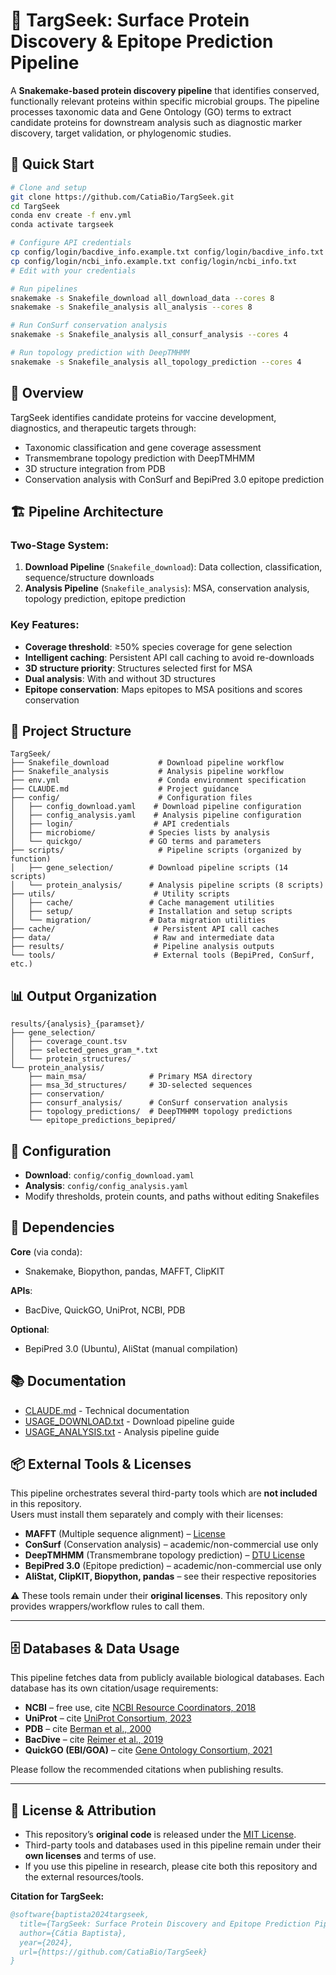 # 🎯 TargSeek: Surface Protein Discovery & Epitope Prediction Pipeline

A **Snakemake-based protein discovery pipeline** that identifies conserved, functionally relevant proteins within specific microbial groups. The pipeline processes taxonomic data and Gene Ontology (GO) terms to extract candidate proteins for downstream analysis such as diagnostic marker discovery, target validation, or phylogenomic studies.

## 🚀 Quick Start

```bash
# Clone and setup
git clone https://github.com/CatiaBio/TargSeek.git
cd TargSeek
conda env create -f env.yml
conda activate targseek

# Configure API credentials
cp config/login/bacdive_info.example.txt config/login/bacdive_info.txt
cp config/login/ncbi_info.example.txt config/login/ncbi_info.txt
# Edit with your credentials

# Run pipelines
snakemake -s Snakefile_download all_download_data --cores 8
snakemake -s Snakefile_analysis all_analysis --cores 8

# Run ConSurf conservation analysis
snakemake -s Snakefile_analysis all_consurf_analysis --cores 4

# Run topology prediction with DeepTMHMM
snakemake -s Snakefile_analysis all_topology_prediction --cores 4
```

## 🎯 Overview

TargSeek identifies candidate proteins for vaccine development, diagnostics, and therapeutic targets through:

- Taxonomic classification and gene coverage assessment
- Transmembrane topology prediction with DeepTMHMM
- 3D structure integration from PDB
- Conservation analysis with ConSurf and BepiPred 3.0 epitope prediction

## 🏗️ Pipeline Architecture

### Two-Stage System:

1. **Download Pipeline** (`Snakefile_download`): Data collection, classification, sequence/structure downloads
2. **Analysis Pipeline** (`Snakefile_analysis`): MSA, conservation analysis, topology prediction, epitope prediction

### Key Features:

- **Coverage threshold**: ≥50% species coverage for gene selection
- **Intelligent caching**: Persistent API call caching to avoid re-downloads
- **3D structure priority**: Structures selected first for MSA
- **Dual analysis**: With and without 3D structures
- **Epitope conservation**: Maps epitopes to MSA positions and scores conservation

## 📁 Project Structure

```
TargSeek/
├── Snakefile_download           # Download pipeline workflow
├── Snakefile_analysis           # Analysis pipeline workflow
├── env.yml                      # Conda environment specification
├── CLAUDE.md                    # Project guidance
├── config/                      # Configuration files
│   ├── config_download.yaml    # Download pipeline configuration
│   ├── config_analysis.yaml    # Analysis pipeline configuration
│   ├── login/                  # API credentials
│   ├── microbiome/            # Species lists by analysis
│   └── quickgo/               # GO terms and parameters
├── scripts/                     # Pipeline scripts (organized by function)
│   ├── gene_selection/        # Download pipeline scripts (14 scripts)
│   └── protein_analysis/      # Analysis pipeline scripts (8 scripts)
├── utils/                      # Utility scripts
│   ├── cache/                 # Cache management utilities
│   ├── setup/                 # Installation and setup scripts
│   └── migration/             # Data migration utilities
├── cache/                      # Persistent API call caches
├── data/                       # Raw and intermediate data
├── results/                    # Pipeline analysis outputs
└── tools/                      # External tools (BepiPred, ConSurf, etc.)
```

## 📊 Output Organization

```
results/{analysis}_{paramset}/
├── gene_selection/
│   ├── coverage_count.tsv
│   ├── selected_genes_gram_*.txt
│   └── protein_structures/
└── protein_analysis/
    ├── main_msa/              # Primary MSA directory
    ├── msa_3d_structures/     # 3D-selected sequences
    ├── conservation/
    ├── consurf_analysis/      # ConSurf conservation analysis
    ├── topology_predictions/  # DeepTMHMM topology predictions
    └── epitope_predictions_bepipred/
```

## 🔧 Configuration

- **Download**: `config/config_download.yaml`
- **Analysis**: `config/config_analysis.yaml`
- Modify thresholds, protein counts, and paths without editing Snakefiles

## 🧬 Dependencies

**Core** (via conda):

- Snakemake, Biopython, pandas, MAFFT, ClipKIT

**APIs**:

- BacDive, QuickGO, UniProt, NCBI, PDB

**Optional**:

- BepiPred 3.0 (Ubuntu), AliStat (manual compilation)

## 📚 Documentation

- [CLAUDE.md](CLAUDE.md) - Technical documentation
- [USAGE\_DOWNLOAD.txt](USAGE_DOWNLOAD.txt) - Download pipeline guide
- [USAGE\_ANALYSIS.txt](USAGE_ANALYSIS.txt) - Analysis pipeline guide

## 📦 External Tools & Licenses

This pipeline orchestrates several third-party tools which are **not included** in this repository.\
Users must install them separately and comply with their licenses:

- **MAFFT** (Multiple sequence alignment) – [License](https://mafft.cbrc.jp/alignment/software/source.html)
- **ConSurf** (Conservation analysis) – academic/non-commercial use only
- **DeepTMHMM** (Transmembrane topology prediction) – [DTU License](https://dtu.biolib.com/DeepTMHMM/)
- **BepiPred 3.0** (Epitope prediction) – academic/non-commercial use only
- **AliStat, ClipKIT, Biopython, pandas** – see their respective repositories

⚠️ These tools remain under their **original licenses**. This repository only provides wrappers/workflow rules to call them.

---

## 🗄️ Databases & Data Usage

This pipeline fetches data from publicly available biological databases. Each database has its own citation/usage requirements:

- **NCBI** – free use, cite [NCBI Resource Coordinators, 2018](https://www.ncbi.nlm.nih.gov/)
- **UniProt** – cite [UniProt Consortium, 2023](https://www.uniprot.org/)
- **PDB** – cite [Berman et al., 2000](https://www.rcsb.org/)
- **BacDive** – cite [Reimer et al., 2019](https://bacdive.dsmz.de/)
- **QuickGO (EBI/GOA)** – cite [Gene Ontology Consortium, 2021](http://geneontology.org/)

Please follow the recommended citations when publishing results.

---

## 📝 License & Attribution

- This repository’s **original code** is released under the [MIT License](LICENSE).
- Third-party tools and databases used in this pipeline remain under their **own licenses** and terms of use.
- If you use this pipeline in research, please cite both this repository and the external resources/tools.

**Citation for TargSeek:**

```bibtex
@software{baptista2024targseek,
  title={TargSeek: Surface Protein Discovery and Epitope Prediction Pipeline},
  author={Cátia Baptista},
  year={2024},
  url={https://github.com/CatiaBio/TargSeek}
}
```

